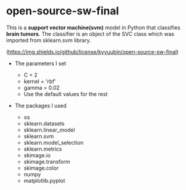 # open-source-sw-final
This is a **support vector machine(svm)** model in Python that classifies **brain tumors**. 
The classifier is an object of the SVC class which was imported from sklearn.svm library.

(https://img.shields.io/github/license/kyyuubin/open-source-sw-final)

+ The parameters I set
  + C = 2
  + kernel = 'rbf'
  + gamma = 0.02
  + Use the default values for the rest

+ The packages I used
  + os
  + sklearn.datasets
  + sklearn.linear_model
  + sklearn.svm
  + sklearn.model_selection
  + sklearn.metrics
  + skimage.io
  + skimage.transform
  + skimage.color
  + numpy
  + matplotlib.pyplot
